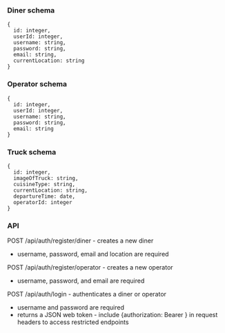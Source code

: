 ### Diner schema

    {
      id: integer,
      userId: integer,
      username: string,
      password: string,
      email: string,
      currentLocation: string
    }

### Operator schema

    {
      id: integer,
      userId: integer,
      username: string,
      password: string,
      email: string
    }

### Truck schema

    {
      id: integer,
      imageOfTruck: string,
      cuisineType: string,
      currentLocation: string,
      departureTime: date,
      operatorId: integer
    }

### API

POST /api/auth/register/diner - creates a new diner

- username, password, email and location are required

POST /api/auth/register/operator - creates a new operator

- username, password, and email are required

POST /api/auth/login - authenticates a diner or operator

- username and password are required
- returns a JSON web token - include {authorization: Bearer <token>} in request headers to access restricted endpoints
